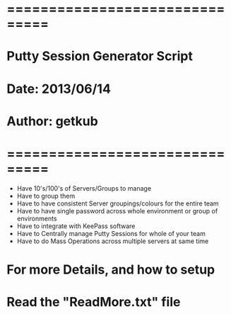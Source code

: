 # ===============================
#  Putty Session Generator Script
#  Date:   2013/06/14
#  Author: getkub
# ===============================


- Have 10's/100's of Servers/Groups to manage
- Have to group them
- Have to have consistent Server groupings/colours for the entire team
- Have to have single password across whole environment or group of environments
- Have to integrate with KeePass software
- Have to Centrally manage Putty Sessions for whole of your team
- Have to do Mass Operations across multiple servers at same time


# For more Details, and how to setup
# Read the "ReadMore.txt" file
